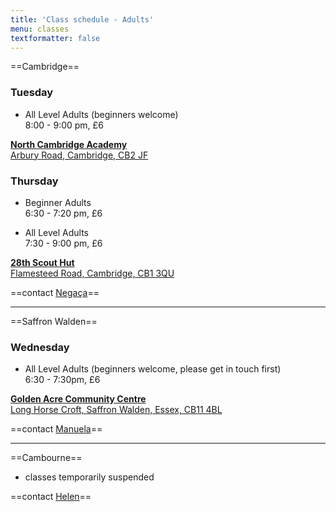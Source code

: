 ```yaml
---
title: 'Class schedule - Adults'
menu: classes
textformatter: false
---
```


==Cambridge==

### Tuesday
* All Level Adults (beginners welcome)  
8:00 - 9:00 pm, £6

[**North Cambridge Academy**  
Arbury Road,
Cambridge, CB2 JF](https://goo.gl/maps/eC7FP7qHRJG2)

### Thursday
* Beginner Adults  
6:30 - 7:20 pm, £6

* All Level Adults  
7:30 - 9:00 pm, £6

[**28th Scout Hut**  
Flamesteed Road,
Cambridge, CB1 3QU](https://goo.gl/maps/wSZbnx9icyn)

==contact <a href="mailto:negaca@capoeiracambridge.co.uk">Negaça</a>==

---

==Saffron Walden==

### Wednesday
* All Level Adults (beginners welcome, please get in touch first)  
6:30 - 7:30pm, £6

[**Golden Acre Community Centre**  
Long Horse Croft,
Saffron Walden, Essex, CB11 4BL](https://goo.gl/maps/74EXohV3jAK2)

==contact <a href="mailto:manuela.gnc@gmail.com">Manuela</a>==

---

==Cambourne==

<!--### Wednesday
* All Level Adults (beginners welcome)  
7:30 - 8:30pm, £6 (£5 university/college students)

[**The Hub (Meeting Room)**](https://goo.gl/maps/AbJS4WpZT372)
-->
* classes temporarily suspended

==contact <a href="mailto:capoeiracambs@gmail.com">Helen</a>==